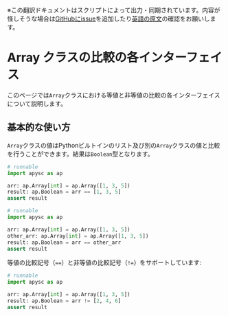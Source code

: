 <span class="inconspicuous-txt">※この翻訳ドキュメントはスクリプトによって出力・同期されています。内容が怪しそうな場合は<a href="https://github.com/simon-ritchie/apysc/issues" target="_blank">GitHubにissue</a>を追加したり[英語の原文](array_comparison.md)の確認をお願いします。</span>

# Array クラスの比較の各インターフェイス

このページでは`Array`クラスにおける等値と非等値の比較の各インターフェイスについて説明します。

## 基本的な使い方

`Array`クラスの値はPythonビルトインのリスト及び別の`Array`クラスの値と比較を行うことができます。結果は`Boolean`型となります。

```py
# runnable
import apysc as ap

arr: ap.Array[int] = ap.Array([1, 3, 5])
result: ap.Boolean = arr == [1, 3, 5]
assert result
```

```py
# runnable
import apysc as ap

arr: ap.Array[int] = ap.Array([1, 3, 5])
other_arr: ap.Array[int] = ap.Array([1, 3, 5])
result: ap.Boolean = arr == other_arr
assert result
```

等値の比較記号（`==`）と非等値の比較記号（`!=`）をサポートしています:

```py
# runnable
import apysc as ap

arr: ap.Array[int] = ap.Array([1, 3, 5])
result: ap.Boolean = arr != [2, 4, 6]
assert result
```